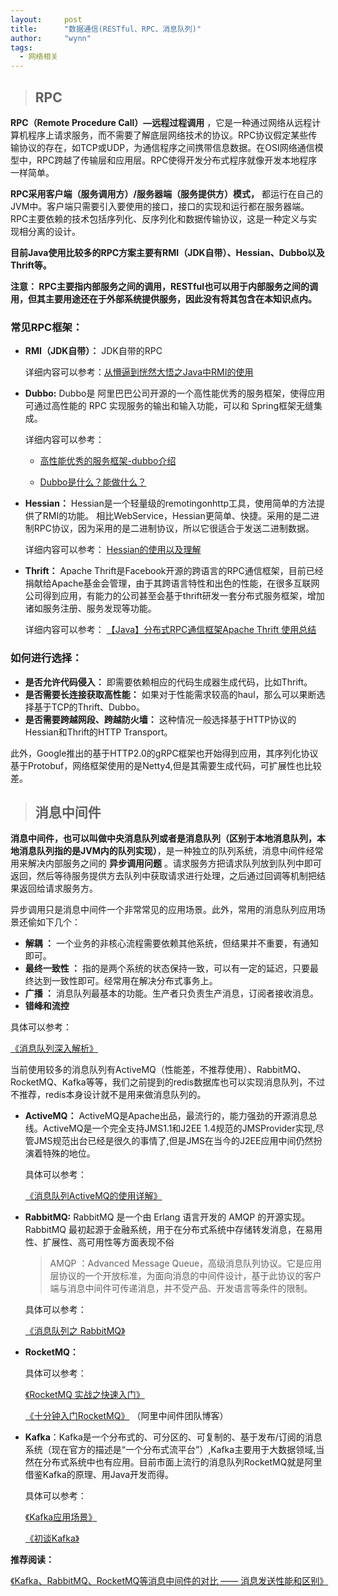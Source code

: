 ```yaml
---
layout:     post
title:      "数据通信(RESTful、RPC、消息队列)"
author:     "wynn"
tags:
  - 网络相关
---
```

> ## RPC

**RPC（Remote Procedure Call）—远程过程调用** ，它是一种通过网络从远程计算机程序上请求服务，而不需要了解底层网络技术的协议。RPC协议假定某些传输协议的存在，如TCP或UDP，为通信程序之间携带信息数据。在OSI网络通信模型中，RPC跨越了传输层和应用层。RPC使得开发分布式程序就像开发本地程序一样简单。

**RPC采用客户端（服务调用方）/服务器端（服务提供方）模式，** 都运行在自己的JVM中。客户端只需要引入要使用的接口，接口的实现和运行都在服务器端。RPC主要依赖的技术包括序列化、反序列化和数据传输协议，这是一种定义与实现相分离的设计。

**目前Java使用比较多的RPC方案主要有RMI（JDK自带）、Hessian、Dubbo以及Thrift等。**

**注意： RPC主要指内部服务之间的调用，RESTful也可以用于内部服务之间的调用，但其主要用途还在于外部系统提供服务，因此没有将其包含在本知识点内。**

### 常见RPC框架：

- **RMI（JDK自带）：** JDK自带的RPC
 
   详细内容可以参考：[从懵逼到恍然大悟之Java中RMI的使用](https://blog.csdn.net/lmy86263/article/details/72594760)

- **Dubbo:** Dubbo是 阿里巴巴公司开源的一个高性能优秀的服务框架，使得应用可通过高性能的 RPC 实现服务的输出和输入功能，可以和 Spring框架无缝集成。

  详细内容可以参考：

  - [ 高性能优秀的服务框架-dubbo介绍](https://blog.csdn.net/qq_34337272/article/details/79862899)
  
  - [Dubbo是什么？能做什么？](https://blog.csdn.net/houshaolin/article/details/76408399)
 

- **Hessian：** Hessian是一个轻量级的remotingonhttp工具，使用简单的方法提供了RMI的功能。 相比WebService，Hessian更简单、快捷。采用的是二进制RPC协议，因为采用的是二进制协议，所以它很适合于发送二进制数据。

  详细内容可以参考： [Hessian的使用以及理解](https://blog.csdn.net/sunwei_pyw/article/details/74002351)

- **Thrift：**  Apache Thrift是Facebook开源的跨语言的RPC通信框架，目前已经捐献给Apache基金会管理，由于其跨语言特性和出色的性能，在很多互联网公司得到应用，有能力的公司甚至会基于thrift研发一套分布式服务框架，增加诸如服务注册、服务发现等功能。
  

    详细内容可以参考： [【Java】分布式RPC通信框架Apache Thrift 使用总结](https://www.cnblogs.com/zeze/p/8628585.html)
  
### 如何进行选择：

- **是否允许代码侵入：**  即需要依赖相应的代码生成器生成代码，比如Thrift。
- **是否需要长连接获取高性能：**  如果对于性能需求较高的haul，那么可以果断选择基于TCP的Thrift、Dubbo。
- **是否需要跨越网段、跨越防火墙：** 这种情况一般选择基于HTTP协议的Hessian和Thrift的HTTP Transport。

此外，Google推出的基于HTTP2.0的gRPC框架也开始得到应用，其序列化协议基于Protobuf，网络框架使用的是Netty4,但是其需要生成代码，可扩展性也比较差。  

> ## 消息中间件

**消息中间件，也可以叫做中央消息队列或者是消息队列（区别于本地消息队列，本地消息队列指的是JVM内的队列实现）**，是一种独立的队列系统，消息中间件经常用来解决内部服务之间的 **异步调用问题** 。请求服务方把请求队列放到队列中即可返回，然后等待服务提供方去队列中获取请求进行处理，之后通过回调等机制把结果返回给请求服务方。

异步调用只是消息中间件一个非常常见的应用场景。此外，常用的消息队列应用场景还偷如下几个：
- **解耦 ：** 一个业务的非核心流程需要依赖其他系统，但结果并不重要，有通知即可。
- **最终一致性 ：** 指的是两个系统的状态保持一致，可以有一定的延迟，只要最终达到一致性即可。经常用在解决分布式事务上。
- **广播 ：** 消息队列最基本的功能。生产者只负责生产消息，订阅者接收消息。
- **错峰和流控**


具体可以参考： 
 
[《消息队列深入解析》](https://blog.csdn.net/qq_34337272/article/details/80029918)

当前使用较多的消息队列有ActiveMQ（性能差，不推荐使用）、RabbitMQ、RocketMQ、Kafka等等，我们之前提到的redis数据库也可以实现消息队列，不过不推荐，redis本身设计就不是用来做消息队列的。

-  **ActiveMQ：** ActiveMQ是Apache出品，最流行的，能力强劲的开源消息总线。ActiveMQ是一个完全支持JMS1.1和J2EE 1.4规范的JMSProvider实现,尽管JMS规范出台已经是很久的事情了,但是JMS在当今的J2EE应用中间仍然扮演着特殊的地位。

   具体可以参考： 
   
   [《消息队列ActiveMQ的使用详解》](https://blog.csdn.net/qq_34337272/article/details/80031702)
 
- **RabbitMQ:** RabbitMQ 是一个由 Erlang 语言开发的 AMQP 的开源实现。RabbitMQ 最初起源于金融系统，用于在分布式系统中存储转发消息，在易用性、扩展性、高可用性等方面表现不俗
    > AMQP ：Advanced Message Queue，高级消息队列协议。它是应用层协议的一个开放标准，为面向消息的中间件设计，基于此协议的客户端与消息中间件可传递消息，并不受产品、开发语言等条件的限制。


   具体可以参考：
   
   [《消息队列之 RabbitMQ》](https://www.jianshu.com/p/79ca08116d57)

- **RocketMQ：**
   
   具体可以参考：
   
   [《RocketMQ 实战之快速入门》](https://www.jianshu.com/p/824066d70da8)

   [《十分钟入门RocketMQ》](http://jm.taobao.org/2017/01/12/rocketmq-quick-start-in-10-minutes/) （阿里中间件团队博客）


- **Kafka**：Kafka是一个分布式的、可分区的、可复制的、基于发布/订阅的消息系统（现在官方的描述是“一个分布式流平台”）,Kafka主要用于大数据领域,当然在分布式系统中也有应用。目前市面上流行的消息队列RocketMQ就是阿里借鉴Kafka的原理、用Java开发而得。
  
  具体可以参考：

  [《Kafka应用场景》](http://book.51cto.com/art/201801/565244.htm)
   
  [《初谈Kafka》](https://mp.weixin.qq.com/s?__biz=MzU4NDQ4MzU5OA==&mid=2247484106&idx=1&sn=aa1999895d009d91eb3692a3e6429d18&chksm=fd9854abcaefddbd1101ca5dc2c7c783d7171320d6300d9b2d8e68b7ef8abd2b02ea03e03600#rd)

**推荐阅读：**

[《Kafka、RabbitMQ、RocketMQ等消息中间件的对比 —— 消息发送性能和区别》](https://mp.weixin.qq.com/s?__biz=MzU5OTMyODAyNg==&mid=2247484721&idx=1&sn=11e4e29886e581dd328311d308ccc068&chksm=feb7d144c9c058529465b02a4e26a25ef76b60be8984ace9e4a0f5d3d98ca52e014ecb73b061&scene=21#wechat_redirect)







